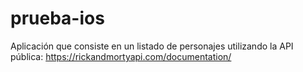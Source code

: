 # prueba-ios
Aplicación que consiste en un listado de personajes utilizando la API pública: https://rickandmortyapi.com/documentation/
